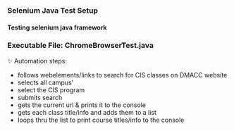 ### Selenium Java Test Setup
#### Testing selenium java framework

### Executable File: ChromeBrowserTest.java
✨ Automation steps:
- follows webelements/links to search for CIS classes on DMACC website
- selects all campus'
- select the CIS program
- submits search
- gets the current url & prints it to the console
- gets each class title/info and adds them to a list
- loops thru the list to print course titles/info to the console
